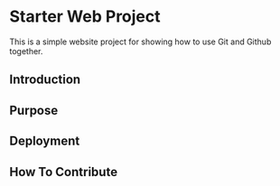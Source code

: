# Starter Web Project
This is a simple website project for showing how to use Git and Github together.
## Introduction
## Purpose
## Deployment
## How To Contribute
